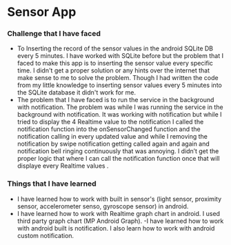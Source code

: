 # Sensor App
### Challenge that I have faced
- To Inserting the record of the sensor values in the android SQLite DB every 5 minutes. I have worked with SQLite before but the problem that I faced to make this app is to inserting the sensor value every specific time. I didn't get a proper solution or any hints over the internet that make sense to me to solve the problem. Though I had written the code from my little knowledge to inserting sensor values every 5 minutes into the SQLite database it didn't work for me.
- The problem that I have faced is to run the service in the background with notification. The problem was while I was running the service in the background with notification. It was working with notification but while I tried to display the 4 Realtime value to the notification I called the notification function into the onSensorChanged function and the notification calling in every updated value and while I removing the notification by swipe notification getting called again and again and notification bell ringing continuously that was annoying. I didn’t get the proper logic that where  I can call the notification function once that will displaye every Realtime values .

###  Things that I have learned
- I have learned how to work with built in sensor's (light sensor, proximity sensor, accelerometer senso, gyroscope sensor) in android.
- I have learned how to work with Realtime graph chart in android. I used third party graph chart (MP Android Graph).
-I have learned how to work with android built is notification. I also learn how to work with android custom notification.

